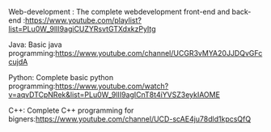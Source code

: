 Web-development : The complete webdevelopment front-end and back-end :https://www.youtube.com/playlist?list=PLu0W_9lII9agiCUZYRsvtGTXdxkzPyItg

Java: Basic java programming:https://www.youtube.com/channel/UCGR3vMYA20JJDQvGFccujdA

Python: Complete basic python programming:https://www.youtube.com/watch?v=aqvDTCpNRek&list=PLu0W_9lII9agICnT8t4iYVSZ3eykIAOME

C++: Complete C++ programming for bigners:https://www.youtube.com/channel/UCD-scAE4ju78dld1kpcsQfQ
